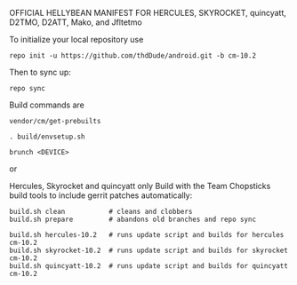 OFFICIAL HELLYBEAN MANIFEST FOR HERCULES, SKYROCKET, quincyatt, D2TMO, D2ATT, Mako, and Jfltetmo

To initialize your local repository use

    repo init -u https://github.com/thdDude/android.git -b cm-10.2
    

Then to sync up:

    repo sync


Build commands are
   
    vendor/cm/get-prebuilts
    
    . build/envsetup.sh
    
    brunch <DEVICE> 


or 

Hercules, Skyrocket and quincyatt only
Build with the Team Chopsticks build tools to include gerrit patches automatically:

```
build.sh clean           # cleans and clobbers
build.sh prepare         # abandons old branches and repo sync

build.sh hercules-10.2   # runs update script and builds for hercules cm-10.2
build.sh skyrocket-10.2  # runs update script and builds for skyrocket cm-10.2
build.sh quincyatt-10.2  # runs update script and builds for quincyatt cm-10.2